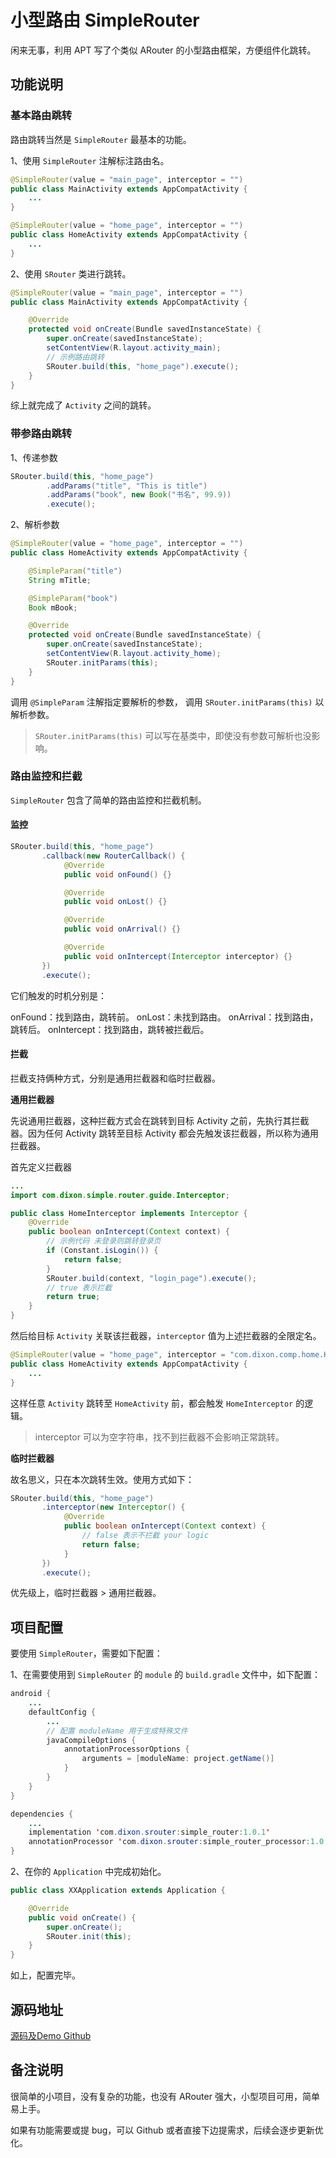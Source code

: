 # 小型路由 SimpleRouter

闲来无事，利用 APT 写了个类似 ARouter 的小型路由框架，方便组件化跳转。

## 功能说明

### 基本路由跳转

路由跳转当然是 `SimpleRouter` 最基本的功能。

1、使用 `SimpleRouter` 注解标注路由名。

```java
@SimpleRouter(value = "main_page", interceptor = "")
public class MainActivity extends AppCompatActivity {
    ...
}

@SimpleRouter(value = "home_page", interceptor = "")
public class HomeActivity extends AppCompatActivity {
    ...
}
```

2、使用 `SRouter` 类进行跳转。

```java
@SimpleRouter(value = "main_page", interceptor = "")
public class MainActivity extends AppCompatActivity {

    @Override
    protected void onCreate(Bundle savedInstanceState) {
        super.onCreate(savedInstanceState);
        setContentView(R.layout.activity_main);
        // 示例路由跳转
        SRouter.build(this, "home_page").execute();
    }
}
```

综上就完成了 `Activity` 之间的跳转。

### 带参路由跳转

1、传递参数

```java
SRouter.build(this, "home_page")
        .addParams("title", "This is title")
        .addParams("book", new Book("书名", 99.9))
        .execute();
```

2、解析参数

```java
@SimpleRouter(value = "home_page", interceptor = "")
public class HomeActivity extends AppCompatActivity {

    @SimpleParam("title")
    String mTitle;

    @SimpleParam("book")
    Book mBook;

    @Override
    protected void onCreate(Bundle savedInstanceState) {
        super.onCreate(savedInstanceState);
        setContentView(R.layout.activity_home);
        SRouter.initParams(this);
    }
}
```

调用 `@SimpleParam` 注解指定要解析的参数， 调用 `SRouter.initParams(this)` 以解析参数。

> `SRouter.initParams(this)` 可以写在基类中，即使没有参数可解析也没影响。


### 路由监控和拦截

`SimpleRouter` 包含了简单的路由监控和拦截机制。

#### 监控

```java
SRouter.build(this, "home_page")
       .callback(new RouterCallback() {
            @Override
            public void onFound() {}

            @Override
            public void onLost() {}

            @Override
            public void onArrival() {}

            @Override
            public void onIntercept(Interceptor interceptor) {}
       })
       .execute();
```

它们触发的时机分别是：

onFound：找到路由，跳转前。
onLost：未找到路由。
onArrival：找到路由，跳转后。
onIntercept：找到路由，跳转被拦截后。

#### 拦截

拦截支持俩种方式，分别是通用拦截器和临时拦截器。

**通用拦截器**

先说通用拦截器，这种拦截方式会在跳转到目标 Activity 之前，先执行其拦截器。因为任何 Activity 跳转至目标 Activity 都会先触发该拦截器，所以称为通用拦截器。

首先定义拦截器

```java
...
import com.dixon.simple.router.guide.Interceptor;

public class HomeInterceptor implements Interceptor {
    @Override
    public boolean onIntercept(Context context) {
        // 示例代码 未登录则跳转登录页
        if (Constant.isLogin()) {
            return false;
        }
        SRouter.build(context, "login_page").execute();
        // true 表示拦截
        return true;
    }
}
```

然后给目标 `Activity` 关联该拦截器，`interceptor` 值为上述拦截器的全限定名。

```java
@SimpleRouter(value = "home_page", interceptor = "com.dixon.comp.home.HomeInterceptor")
public class HomeActivity extends AppCompatActivity {
    ...
}
```

这样任意 `Activity` 跳转至 `HomeActivity` 前，都会触发 `HomeInterceptor` 的逻辑。

> interceptor 可以为空字符串，找不到拦截器不会影响正常跳转。


**临时拦截器**

故名思义，只在本次跳转生效。使用方式如下：

```java
SRouter.build(this, "home_page")
       .interceptor(new Interceptor() {
            @Override
            public boolean onIntercept(Context context) {
                // false 表示不拦截 your logic
                return false;
            }
       })
       .execute();
```

优先级上，临时拦截器 > 通用拦截器。

## 项目配置

要使用 `SimpleRouter`，需要如下配置：

1、在需要使用到 `SimpleRouter` 的 `module` 的 `build.gradle` 文件中，如下配置：

```java
android {
    ...
    defaultConfig {
        ...
        // 配置 moduleName 用于生成特殊文件
        javaCompileOptions {
            annotationProcessorOptions {
                arguments = [moduleName: project.getName()]
            }
        }
    }
}

dependencies {
    ...
    implementation 'com.dixon.srouter:simple_router:1.0.1'
    annotationProcessor 'com.dixon.srouter:simple_router_processor:1.0.1'
}
```

2、在你的 `Application` 中完成初始化。

```java
public class XXApplication extends Application {

    @Override
    public void onCreate() {
        super.onCreate();
        SRouter.init(this);
    }
}
```

如上，配置完毕。

## 源码地址

[源码及Demo Github](https://github.com/zhxyComing/SimpleRouter)

## 备注说明

很简单的小项目，没有复杂的功能，也没有 ARouter 强大，小型项目可用，简单易上手。

如果有功能需要或提 bug，可以 Github 或者直接下边提需求，后续会逐步更新优化。


